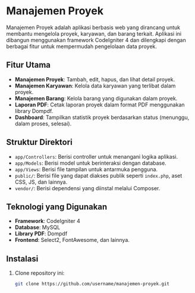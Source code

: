 # Manajemen Proyek

Manajemen Proyek adalah aplikasi berbasis web yang dirancang untuk membantu mengelola proyek, karyawan, dan barang terkait. Aplikasi ini dibangun menggunakan framework CodeIgniter 4 dan dilengkapi dengan berbagai fitur untuk mempermudah pengelolaan data proyek.

## Fitur Utama

- **Manajemen Proyek**: Tambah, edit, hapus, dan lihat detail proyek.
- **Manajemen Karyawan**: Kelola data karyawan yang terlibat dalam proyek.
- **Manajemen Barang**: Kelola barang yang digunakan dalam proyek.
- **Laporan PDF**: Cetak laporan proyek dalam format PDF menggunakan library Dompdf.
- **Dashboard**: Tampilkan statistik proyek berdasarkan status (menunggu, dalam proses, selesai).

## Struktur Direktori

- `app/Controllers`: Berisi controller untuk menangani logika aplikasi.
- `app/Models`: Berisi model untuk berinteraksi dengan database.
- `app/Views`: Berisi file tampilan untuk antarmuka pengguna.
- `public/`: Berisi file yang dapat diakses publik seperti `index.php`, aset CSS, JS, dan lainnya.
- `vendor/`: Berisi dependensi yang diinstal melalui Composer.

## Teknologi yang Digunakan

- **Framework**: CodeIgniter 4
- **Database**: MySQL
- **Library PDF**: Dompdf
- **Frontend**: Select2, FontAwesome, dan lainnya.

## Instalasi

1. Clone repository ini:
   ```bash
   git clone https://github.com/username/manajemen-proyek.git